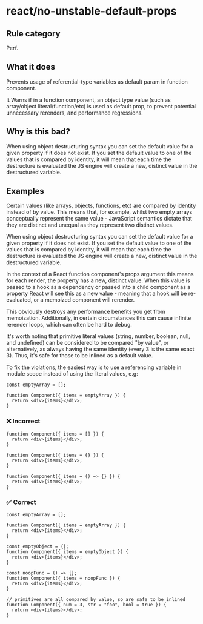# react/no-unstable-default-props

<!-- end auto-generated rule header -->

## Rule category

Perf.

## What it does

Prevents usage of referential-type variables as default param in function component.

It Warns if in a function component, an object type value (such as array/object literal/function/etc) is used as default prop, to prevent potential unnecessary rerenders, and performance regressions.

## Why is this bad?

When using object destructuring syntax you can set the default value for a given property if it does not exist. If you set the default value to one of the values that is compared by identity, it will mean that each time the destructure is evaluated the JS engine will create a new, distinct value in the destructured variable.

## Examples

Certain values (like arrays, objects, functions, etc) are compared by identity instead of by value. This means that, for example, whilst two empty arrays conceptually represent the same value - JavaScript semantics dictate that they are distinct and unequal as they represent two distinct values.

When using object destructuring syntax you can set the default value for a given property if it does not exist. If you set the default value to one of the values that is compared by identity, it will mean that each time the destructure is evaluated the JS engine will create a new, distinct value in the destructured variable.

In the context of a React function component's props argument this means for each render, the property has a new, distinct value. When this value is passed to a hook as a dependency or passed into a child component as a property React will see this as a new value - meaning that a hook will be re-evaluated, or a memoized component will rerender.

This obviously destroys any performance benefits you get from memoization. Additionally, in certain circumstances this can cause infinite rerender loops, which can often be hard to debug.

It's worth noting that primitive literal values (string, number, boolean, null, and undefined) can be considered to be compared "by value", or alternatively, as always having the same identity (every 3 is the same exact 3). Thus, it's safe for those to be inlined as a default value.

To fix the violations, the easiest way is to use a referencing variable in module scope instead of using the literal values, e.g:

```tsx
const emptyArray = [];

function Component({ items = emptyArray }) {
  return <div>{items}</div>;
}
```

### ❌ Incorrect

```tsx
function Component({ items = [] }) {
  return <div>{items}</div>;
}
```

```tsx
function Component({ items = {} }) {
  return <div>{items}</div>;
}
```

```tsx
function Component({ items = () => {} }) {
  return <div>{items}</div>;
}
```

### ✅ Correct

```tsx
const emptyArray = [];

function Component({ items = emptyArray }) {
  return <div>{items}</div>;
}
```

```tsx
const emptyObject = {};
function Component({ items = emptyObject }) {
  return <div>{items}</div>;
}
```

```tsx
const noopFunc = () => {};
function Component({ items = noopFunc }) {
  return <div>{items}</div>;
}
```

```tsx
// primitives are all compared by value, so are safe to be inlined
function Component({ num = 3, str = "foo", bool = true }) {
  return <div>{items}</div>;
}
```
